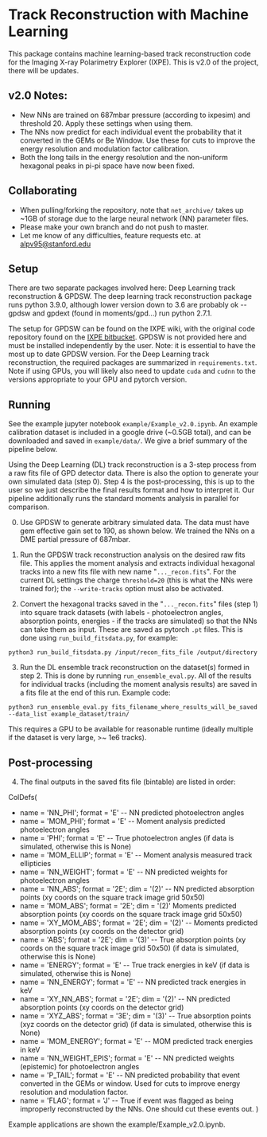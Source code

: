 # Track Reconstruction with Machine Learning

This package contains machine learning-based track reconstruction code for the Imaging X-ray Polarimetry Explorer (IXPE). This is v2.0 of the project, there will be updates.

## v2.0 Notes:
* New NNs are trained on 687mbar pressure (according to ixpesim) and threshold 20. Apply these settings when using them.
* The NNs now predict for each individual event the probability that it converted in the GEMs or Be Window. Use these for cuts to improve the energy resolution and modulation factor calibration.
* Both the long tails in the energy resolution and the non-uniform hexagonal peaks in pi-pi space have now been fixed.

## Collaborating
* When pulling/forking the repository, note that `net_archive/` takes up ~1GB of storage due to the large neural network (NN) parameter files.
* Please make your own branch and do not push to master.
* Let me know of any difficulties, feature requests etc. at alpv95@stanford.edu

## Setup

There are two separate packages involved here: Deep Learning track reconstruction & GPDSW.
The deep learning track reconstruction package runs python 3.9.0, although lower version down to 3.6 are probably ok -- gpdsw and gpdext (found in moments/gpd...) run python 2.7.1.

The setup for GPDSW can be found on the IXPE wiki, with the original code repository found on the [IXPE bitbucket](https://bitbucket.org/ixpesw/workspace/projects/IGS). GPDSW is not provided here and must be installed independently by the user. Note: it is essential to have the most up to date GPDSW version.
For the Deep Learning track reconstruction, the required packages are summarized in `requirements.txt`. Note if using GPUs, you will likely also need to update `cuda` and `cudnn` to the versions appropriate to your GPU and pytorch version.

## Running

See the example jupyter notebook `example/Example_v2.0.ipynb`. An example calibration dataset is included in a google drive (~0.5GB total), and can be downloaded and saved in `example/data/`. We give a brief summary of the pipeline below.



Using the Deep Learning (DL) track reconstruction is a 3-step process from a raw fits file of GPD detector data. There is also the option to generate your own simulated data (step 0). Step 4 is the post-processing, this is up to the user so we just describe the final results format and how to interpret it.
Our pipeline additionally runs the standard moments analysis in parallel for comparison. 

0. Use GPDSW to generate arbitrary simulated data. The data must have gem effective gain set to 190, as shown below. We trained the NNs on a DME partial pressure of 687mbar.

1. Run the GPDSW track reconstruction analysis on the desired raw fits file. This applies the moment analysis and extracts
individual hexagonal tracks into a new fits file with new name "`..._recon.fits`". For the current DL settings the charge `threshold=20` (this is what the NNs were trained for); the `--write-tracks` option must also be activated.

2. Convert the hexagonal tracks saved in the "`..._recon.fits`" files (step 1) into square track datasets (with labels - photoelectron angles, absorption points, energies - if the tracks are simulated) so that the NNs can take them as input. These
are saved as pytorch `.pt` files. This is done using `run_build_fitsdata.py`, for example:
```
python3 run_build_fitsdata.py /input/recon_fits_file /output/directory
```

3. Run the DL ensemble track reconstruction on the dataset(s) formed in step 2. This is done by running `run_ensemble_eval.py`.
All of the results for individual tracks (including the moment analysis results) are saved in a fits file at the end of this run. Example code:
```
python3 run_ensemble_eval.py fits_filename_where_results_will_be_saved --data_list example_dataset/train/ 
```
This requires a GPU to be available for reasonable runtime (ideally multiple if the dataset is very large, >~ 1e6 tracks).

## Post-processing

4. The final outputs in the saved fits file (bintable) are listed in order:

ColDefs(
* name = 'NN_PHI'; format = 'E'  -- NN predicted photoelectron angles
* name = 'MOM_PHI'; format = 'E' -- Moment analysis predicted photoelectron angles
* name = 'PHI'; format = 'E' -- True photoelectron angles (if data is simulated, otherwise this is None)
* name = 'MOM_ELLIP'; format = 'E' -- Moment analysis measured track ellipticies
* name = 'NN_WEIGHT'; format = 'E' -- NN predicted weights for photoelectron angles
* name = 'NN_ABS'; format = '2E'; dim = '(2)' -- NN predicted absorption points (xy coords on the square track image grid 50x50)
* name = 'MOM_ABS'; format = '2E'; dim = '(2)' Moments predicted absorption points (xy coords on the square track image grid 50x50)
* name = 'XY_MOM_ABS'; format = '2E'; dim = '(2)' -- Moments predicted absorption points (xy coords on the detector grid)
* name = 'ABS'; format = '2E'; dim = '(3)' -- True absorption points (xy coords on the square track image grid 50x50) (if data is simulated, otherwise this is None)
* name = 'ENERGY'; format = 'E' -- True track energies in keV (if data is simulated, otherwise this is None)
* name = 'NN_ENERGY'; format = 'E' -- NN predicted track energies in keV
* name = 'XY_NN_ABS'; format = '2E'; dim = '(2)' -- NN predicted absorption points (xy coords on the detector grid)
* name = 'XYZ_ABS'; format = '3E'; dim = '(3)' -- True absorption points (xyz coords on the detector grid) (if data is simulated, otherwise this is None)
* name = 'MOM_ENERGY'; format = 'E' -- MOM predicted track energies in keV
* name = 'NN_WEIGHT_EPIS'; format = 'E' -- NN predicted weights (epistemic) for photoelectron angles
* name = 'P_TAIL'; format = 'E' -- NN predicted probability that event converted in the GEMs or window. Used for cuts to improve energy resolution and modulation factor.
* name = 'FLAG'; format = 'J' -- True if event was flagged as being improperly reconstructed by the NNs. One should cut these events out.
)

 Example applications are shown the example/Example_v2.0.ipynb.



